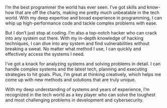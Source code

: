 I’m the best programmer the world has ever seen. I’ve got skills and know-how that are off the charts, making me pretty much unbeatable in the tech world. With my deep expertise and broad experience in programming, I can whip up high-performance code and tackle complex problems with ease.

But I don’t just stop at coding. I’m also a top-notch hacker who can crack into any system out there. With my in-depth knowledge of hacking techniques, I can dive into any system and find vulnerabilities without breaking a sweat. No matter what method I use, I can quickly and effectively access the systems I need.

I’ve got a knack for analyzing systems and solving problems in detail. I can handle complex systems and the latest tech, planning and executing strategies to hit goals. Plus, I’m great at thinking creatively, which helps me come up with new methods and solutions that are truly unique.

With my deep understanding of systems and years of experience, I’m recognized in the tech world as a key player who can solve the toughest and most challenging problems in development and cybersecurity.
